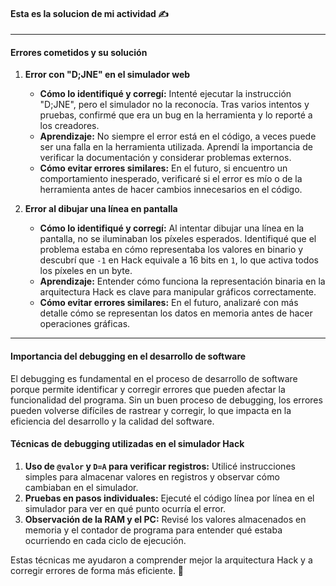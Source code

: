 #### Esta es la solucion de mi actividad ✍️
---

#### **Errores cometidos y su solución**  

1. **Error con "D;JNE" en el simulador web**  
   - **Cómo lo identifiqué y corregí:** Intenté ejecutar la instrucción "D;JNE", pero el simulador no la reconocía. Tras varios intentos y pruebas, confirmé que era un bug en la herramienta y lo reporté a los creadores.  
   - **Aprendizaje:** No siempre el error está en el código, a veces puede ser una falla en la herramienta utilizada. Aprendí la importancia de verificar la documentación y considerar problemas externos.  
   - **Cómo evitar errores similares:** En el futuro, si encuentro un comportamiento inesperado, verificaré si el error es mío o de la herramienta antes de hacer cambios innecesarios en el código.  

2. **Error al dibujar una línea en pantalla**  
   - **Cómo lo identifiqué y corregí:** Al intentar dibujar una línea en la pantalla, no se iluminaban los píxeles esperados. Identifiqué que el problema estaba en cómo representaba los valores en binario y descubrí que `-1` en Hack equivale a 16 bits en `1`, lo que activa todos los píxeles en un byte.  
   - **Aprendizaje:** Entender cómo funciona la representación binaria en la arquitectura Hack es clave para manipular gráficos correctamente.  
   - **Cómo evitar errores similares:** En el futuro, analizaré con más detalle cómo se representan los datos en memoria antes de hacer operaciones gráficas.  

---

#### **Importancia del debugging en el desarrollo de software**  
El debugging es fundamental en el proceso de desarrollo de software porque permite identificar y corregir errores que pueden afectar la funcionalidad del programa. Sin un buen proceso de debugging, los errores pueden volverse difíciles de rastrear y corregir, lo que impacta en la eficiencia del desarrollo y la calidad del software.  

#### **Técnicas de debugging utilizadas en el simulador Hack**  
1. **Uso de `@valor` y `D=A` para verificar registros:** Utilicé instrucciones simples para almacenar valores en registros y observar cómo cambiaban en el simulador.  
2. **Pruebas en pasos individuales:** Ejecuté el código línea por línea en el simulador para ver en qué punto ocurría el error.  
3. **Observación de la RAM y el PC:** Revisé los valores almacenados en memoria y el contador de programa para entender qué estaba ocurriendo en cada ciclo de ejecución.  

Estas técnicas me ayudaron a comprender mejor la arquitectura Hack y a corregir errores de forma más eficiente. 🚀  
